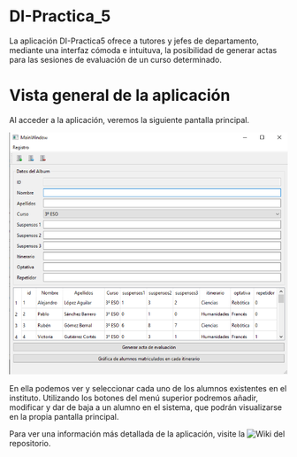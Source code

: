 # DI-Practica_5
La aplicación DI-Practica5 ofrece a tutores y jefes de departamento, mediante una interfaz cómoda e intuituva, la posibilidad de generar actas para las sesiones de evaluación de un curso determinado.

# Vista general de la aplicación

Al acceder a la aplicación, veremos la siguiente pantalla principal. 

![Vista general](https://github.com/amogalla/DI-Practica_5/blob/main/images/vista_general.png)

En ella podemos ver y seleccionar cada uno de los alumnos existentes en el instituto. Utilizando los botones del menú superior podremos añadir, modificar y dar de baja a un alumno en el sistema, que podrán visualizarse en la propia pantalla principal.

Para ver una información más detallada de la aplicación, visite la ![Wiki](https://github.com/amogalla/DI-Practica_5/wiki) del repositorio.
